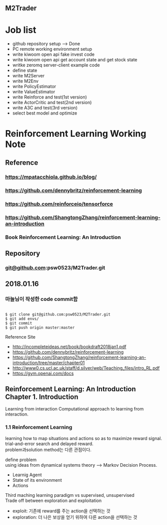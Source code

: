  M2Trader
 --------

# Job list
- github repository setup --> Done
- PC remote working environment setup
- write kiwoom open api fake invest code
- write kiwoom open api get account state and get stock state
- writke zeromq server-client example code
- define state
- write M2Server
- write M2Env
- write PolicyEstimator
- write ValueEstimator
- write Reinforce and test(1st version)
- write ActorCritic and test(2nd version)
- write A3C and test(3rd version)
- select best model and optimize

# Reinforcement Learning Working Note
## Reference
### https://mpatacchiola.github.io/blog/
### https://github.com/dennybritz/reinforcement-learning
### https://github.com/reinforceio/tensorforce
### https://github.com/ShangtongZhang/reinforcement-learning-an-introduction
### Book Reinforcement Learning: An Introduction

## Repository
### git@github.com:psw0523/M2Trader.git

## 2018.01.16
### 마눌님이 작성한 code commit함
<pre><code>
$ git clone git@github.com:psw0523/M2Trader.git
$ git add envs/
$ git commit
$ git push origin master:master
</code></pre>

Reference Site
- http://incompleteideas.net/book/bookdraft2018jan1.pdf
- https://github.com/dennybritz/reinforcement-learning
- https://github.com/ShangtongZhang/reinforcement-learning-an-introduction/tree/master/chapter01
- http://www0.cs.ucl.ac.uk/staff/d.silver/web/Teaching_files/intro_RL.pdf
- https://gym.openai.com/docs

## Reinforcement Learning: An Introduction Chapter 1. Introduction
Learning from interaction
Computational approach to learning from interaction.

### 1.1 Reinforcement Learning
learning how to map situations and actions so as to maximize reward signal.  
trial-and-error search and delayed reward.  
problem과solution method는 다른 관점이다.  

define problem  
using ideas from dynamical systems theory --> Markov Decision Process.
- Learnig Agent
- State of its environment
- Actions  

Third maching learning paradigm vs supervised, unsupervised  
Trade off between exploration and exploitation  
- exploit: 기존에 reward를 주는 action을 선택하는 것
- exploration: 더 나은 보상을 얻기 위하여 다른 action을 선택하는 것

